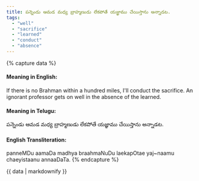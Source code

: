 ```yaml
---
title: పన్నెండు ఆమడ మధ్య బ్రాహ్మణుడు లేకపోతే యజ్ఞాము చేయిస్తాను అన్నాడట.
tags:
  - "well"
  - "sacrifice"
  - "learned"
  - "conduct"
  - "absence"
---
```


{% capture data %}
#### Meaning in English:
If there is no Brahman within a hundred miles, I'll conduct the sacrifice.
An ignorant professor gets on well in the absence of the learned.

#### Meaning in Telugu:
పన్నెండు ఆమడ మధ్య బ్రాహ్మణుడు లేకపోతే యజ్ఞాము చేయిస్తాను అన్నాడట.

#### English Transliteration:
panneMDu aamaDa madhya braahmaNuDu laekapOtae yaj~naamu chaeyistaanu annaaDaTa.
{% endcapture %}

<div class="notice">{{ data | markdownify }}</div>

